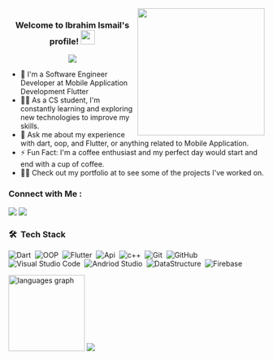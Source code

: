 
<img width="250" align="right" src="https://c.tenor.com/_DOBjnGspYAAAAAM/code-coding.gif">

<h3 align="center">
  Welcome to Ibrahim Ismail's profile!
  <img src="https://media.giphy.com/media/hvRJCLFzcasrR4ia7z/giphy.gif" width="28">
</h3>

<!-- Typing SVG by DenverCoder1 - https://github.com/DenverCoder1/readme-typing-svg -->
<p align="center">
  <a href="https://github.com/DenverCoder1/readme-typing-svg"><img src="https://readme-typing-svg.herokuapp.com/?lines=Software%20Engineering%20Dev;Always%20learning%20new%20things&font=Fira%20Code&center=true&width=440&height=45&color=f75c7e&vCenter=true&size=22"></a>
</p> 


- 🏢 I'm a Software Engineer Developer at Mobile Application Development Flutter
- 👨‍💻 As a CS student, I'm constantly learning and exploring new technologies to improve my skills.
- 💬 Ask me about my experience with dart, oop, and Flutter, or anything related to Mobile Application.
- ⚡ Fun Fact: I'm a coffee enthusiast and my perfect day would start and end with a cup of coffee.
- 👨‍💻 Check out my portfolio at  to see some of the projects I've worked on.


### Connect with Me :

<a href="https://linkedin.com/in/ebrahim-esmail-818856246" target="_blank"><img src="https://img.shields.io/badge/-Ebrahim%20Esmail-0077B5?style=for-the-badge&logo=Linkedin&logoColor=white"/></a>
<a href="https://t.me/ibraahiom" target="_blank"><img src="https://img.shields.io/badge/Ebrahim%20Esmail-0077B5?style=for-the-badge&logo=Telegram&logoColor=white"/></a>
### 🛠 &nbsp;Tech Stack
![Dart](https://img.shields.io/badge/-Dart-05122A?style=flat&logo=Dart)&nbsp;
![OOP](https://img.shields.io/badge/-OOP-05122A?style=flat&logo=OOP&logoColor=563D7C)&nbsp;
![Flutter](https://img.shields.io/badge/-Flutter-05122A?style=flat&logo=Flutter)&nbsp;
![Api](https://img.shields.io/badge/-Api-05122A?style=flat&logo=Api&logoColor=1572B6)&nbsp;
![c++](https://img.shields.io/badge/-c++-05122A?style=flat&logo=c++&logoColor=339933)&nbsp;
![Git](https://img.shields.io/badge/-Git-05122A?style=flat&logo=git)&nbsp;
![GitHub](https://img.shields.io/badge/-GitHub-05122A?style=flat&logo=github)&nbsp;
![Visual Studio Code](https://img.shields.io/badge/-Visual%20Studio%20Code-05122A?style=flat&logo=visual-studio-code&logoColor=007ACC)&nbsp;
![Andriod Studio](https://img.shields.io/badge/-Andoid%20Studio-05122A?style=flat&logo=Android-studio&logoColor=007ACC)&nbsp;
![DataStructure](https://img.shields.io/badge/-DataStructure-05122A?style=flat&logo=DataStructure)&nbsp;
![Firebase](https://img.shields.io/badge/-Firebase-05122A?style=flat&logo=Firebase)&nbsp;


<img src="https://github-readme-stats.vercel.app/api/top-langs?username=MahmoudAbuelazm&locale=en&hide_title=false&layout=compact&card_width=320&langs_count=5&theme=dracula&hide_border=false&order=2"  height="150" alt="languages graph"  />
</div>
<a href="https://komarev.com/ghpvc/?username=yousefdergham&style=for-the-badge">
    <img src="https://komarev.com/ghpvc/?username=yousefdergham&style=for-the-badge">
</a>

